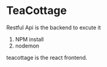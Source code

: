 # TeaCottage
Restful Api is the backend to excute it 
1) NPM install
2) nodemon

teacottage is the react frontend.
